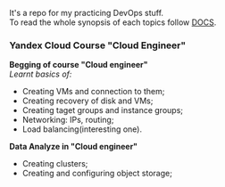 It's a repo for my practicing DevOps stuff.</br>
To read the whole synopsis of each topics follow [DOCS](/ThatsRightImKiryu/DevOps-practice/blob/main/zabbix/REPORT.md).</br>

<h3>Yandex Cloud Course "Cloud Engineer"</h3>
<b>Begging of course "Cloud engineer"</b> </br>
	<i>Learnt basics of:</i>
	<ul>
		<li>Creating VMs and connection to them;</li>
		<li>Creating recovery of disk and VMs;</li>
		<li>Creating taget groups and instance groups;</li>
		<li>Networking: IPs, routing;</li>
		<li>Load balancing(interesting one).</li>
	</ul>
<b>Data Analyze in "Cloud engineer"</b>
	<ul>
		<li>Creating clusters;</li>
		<li>Creating and configuring object storage;</li>
	</ul>
